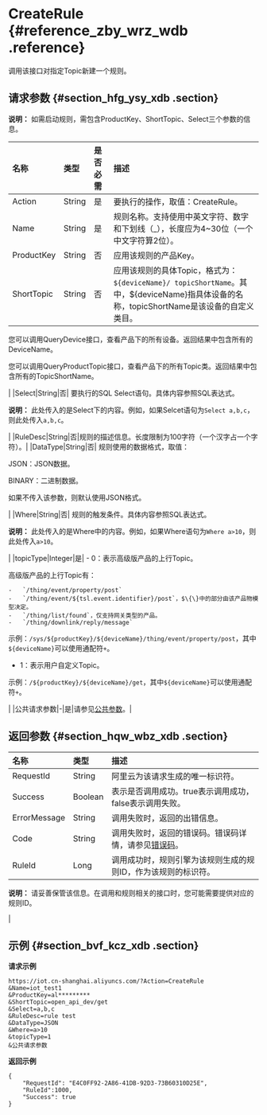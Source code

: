 # CreateRule {#reference_zby_wrz_wdb .reference}

调用该接口对指定Topic新建一个规则。

## 请求参数 {#section_hfg_ysy_xdb .section}

**说明：** 如需启动规则，需包含ProductKey、ShortTopic、Select三个参数的信息。

|名称|类型|是否必需|描述|
|:-|:-|:---|:-|
|Action|String|是|要执行的操作，取值：CreateRule。|
|Name|String|是|规则名称。支持使用中英文字符、数字和下划线（\_），长度应为4~30位（一个中文字符算2位）。|
|ProductKey|String|否|应用该规则的产品Key。|
|ShortTopic|String|否| 应用该规则的具体Topic，格式为：`${deviceName}/ topicShortName`。其中，$\{deviceName\}指具体设备的名称，topicShortName是该设备的自定义类目。

 您可以调用QueryDevice接口，查看产品下的所有设备。返回结果中包含所有的DeviceName。

 您可以调用QueryProductTopic接口，查看产品下的所有Topic类。返回结果中包含所有的TopicShortName。

 |
|Select|String|否| 要执行的SQL Select语句。具体内容参照SQL表达式。

 **说明：** 此处传入的是Select下的内容。例如，如果Selcet语句为`Select a,b,c`，则此处传入`a,b,c`。

 |
|RuleDesc|String|否|规则的描述信息。长度限制为100字符（一个汉字占一个字符）。|
|DataType|String|否| 规则使用的数据格式，取值：

 JSON：JSON数据。

 BINARY：二进制数据。

 如果不传入该参数，则默认使用JSON格式。

 |
|Where|String|否| 规则的触发条件。具体内容参照SQL表达式。

 **说明：** 此处传入的是Where中的内容。例如，如果Where语句为`Where a>10`，则此处传入`a>10`。

 |
|topicType|Integer|是| -   0：表示高级版产品的上行Topic。

高级版产品的上行Topic有：

    -   `/thing/event/property/post`
    -   `/thing/event/${tsl.event.identifier}/post`，$\{\}中的部分由该产品物模型决定。
    -   `/thing/list/found`，仅支持网关类型的产品。
    -   `/thing/downlink/reply/message`
示例：`/sys/${productKey}/${deviceName}/thing/event/property/post`，其中`${deviceName}`可以使用通配符`+`。

-   1：表示用户自定义Topic。

示例：`/${productKey}/${deviceName}/get`，其中`${deviceName}`可以使用通配符`+`。


 |
|公共请求参数|-|是|请参见[公共参数](intl.zh-CN/云端开发指南/云端API参考/公共参数.md#)。|

## 返回参数 {#section_hqw_wbz_xdb .section}

|名称|类型|描述|
|:-|:-|:-|
|RequestId|String|阿里云为该请求生成的唯一标识符。|
|Success|Boolean|表示是否调用成功。true表示调用成功，false表示调用失败。|
|ErrorMessage|String|调用失败时，返回的出错信息。|
|Code|String|调用失败时，返回的错误码。错误码详情，请参见[错误码](intl.zh-CN/云端开发指南/云端API参考/错误码.md#)。|
|RuleId|Long| 调用成功时，规则引擎为该规则生成的规则ID，作为该规则的标识符。

 **说明：** 请妥善保管该信息。在调用和规则相关的接口时，您可能需要提供对应的规则ID。

 |

## 示例 {#section_bvf_kcz_xdb .section}

**请求示例**

```
https://iot.cn-shanghai.aliyuncs.com/?Action=CreateRule
&Name=iot_test1
&ProductKey=al*********
&ShortTopic=open_api_dev/get
&Select=a,b,c
&RuleDesc=rule test
&DataType=JSON
&Where=a>10
&topicType=1
&公共请求参数
```

**返回示例**

```
{
    "RequestId": "E4C0FF92-2A86-41DB-92D3-73B60310D25E",
    "RuleId":1000,
    "Success": true
}
```

